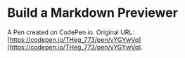 # Build a Markdown Previewer

A Pen created on CodePen.io. Original URL: [https://codepen.io/THeg_773/pen/vYGYwVq](https://codepen.io/THeg_773/pen/vYGYwVq).


